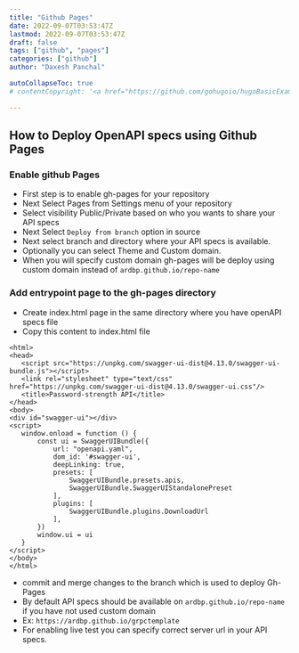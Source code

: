 ```yaml
---
title: "Github Pages"
date: 2022-09-07T03:53:47Z
lastmod: 2022-09-07T03:53:47Z
draft: false
tags: ["github", "pages"]
categories: ["github"]
author: "Daxesh Panchal"

autoCollapseToc: true
# contentCopyright: '<a href="https://github.com/gohugoio/hugoBasicExample" rel="noopener" target="_blank">See origin</a>'

---
```

## How to Deploy OpenAPI specs using Github Pages
   ### Enable github Pages
   * First step is to enable gh-pages for your repository
   * Next Select Pages from Settings menu of your repository
   * Select visibility Public/Private based on who you wants to share your API specs
   * Next Select `Deploy from branch` option in source
   * Next select branch and directory where your API specs is available.
   * Optionally you can select Theme and Custom domain.
   * When you will specify custom domain gh-pages will be deploy using custom domain instead of `ardbp.github.io/repo-name`
  ### Add entrypoint page to the gh-pages directory
  * Create index.html page in the same directory where you have openAPI specs file
  * Copy this content to index.html file
 ``` 
<html>
<head>
    <script src="https://unpkg.com/swagger-ui-dist@4.13.0/swagger-ui-bundle.js"></script>
    <link rel="stylesheet" type="text/css" href="https://unpkg.com/swagger-ui-dist@4.13.0/swagger-ui.css"/>
    <title>Password-strength API</title>
</head>
<body>
<div id="swagger-ui"></div>
<script>
    window.onload = function () {
        const ui = SwaggerUIBundle({
            url: "openapi.yaml",
            dom_id: '#swagger-ui',
            deepLinking: true,
            presets: [
                SwaggerUIBundle.presets.apis,
                SwaggerUIBundle.SwaggerUIStandalonePreset
            ],
            plugins: [
                SwaggerUIBundle.plugins.DownloadUrl
            ],
        })
        window.ui = ui
    }
</script>
</body>
</html>
```
* commit and merge changes to the branch which is used to deploy Gh-Pages
* By default API specs should be available on `ardbp.github.io/repo-name` if you have not used custom domain
* Ex: `https://ardbp.github.io/grpctemplate`
* For enabling live test you can specify correct server url in your API specs.